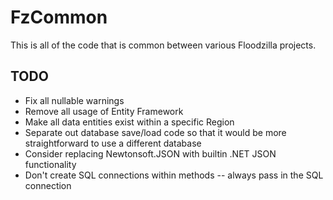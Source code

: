 # FzCommon

This is all of the code that is common between various Floodzilla projects.

## TODO

* Fix all nullable warnings
* Remove all usage of Entity Framework
* Make all data entities exist within a specific Region
* Separate out database save/load code so that it would be more straightforward to use a different database
* Consider replacing Newtonsoft.JSON with builtin .NET JSON functionality
* Don't create SQL connections within methods -- always pass in the SQL connection
